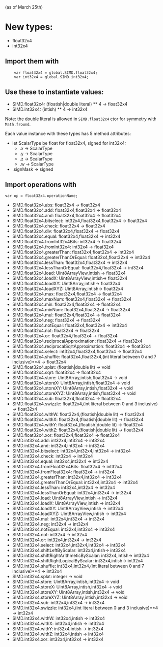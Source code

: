 (as of March 25th)

# New types:

- float32x4
- int32x4

## Import them with

```
    var float32x4 = global.SIMD.float32x4;
    var int32x4 = global.SIMD.int32x4;
```

## Use these to instantiate values:

- SIMD.float32x4: (floatish|double literal) ** 4 -> float32x4
- SIMD.int32x4: (intish) ** 4 -> int32x4

Note: the double literal is allowed in `SIMD.float32x4` ctor for symmetry with
`Math.fround`.

Each value instance with these types has 5 method attributes:

- let ScalarType be float for float32x4, signed for int32x4:
    - .x -> ScalarType
    - .y -> ScalarType
    - .z -> ScalarType
    - .w -> ScalarType
- .signMask -> signed

## Import operations with

```
var op = float32x4.operationName;
```

- SIMD.float32x4.abs: float32x4 -> float32x4
- SIMD.float32x4.add: float32x4,float32x4 -> float32x4
- SIMD.float32x4.and: float32x4,float32x4 -> float32x4
- SIMD.float32x4.bitselect: int32x4,float32x4,float32x4 -> float32x4
- SIMD.float32x4.check: float32x4 -> float32x4
- SIMD.float32x4.div: float32x4,float32x4 -> float32x4
- SIMD.float32x4.equal: float32x4,float32x4 -> int32x4
- SIMD.float32x4.fromInt32x4Bits: int32x4 -> float32x4
- SIMD.float32x4.fromInt32x4: int32x4 -> float32x4
- SIMD.float32x4.greaterThan: float32x4,float32x4 -> int32x4
- SIMD.float32x4.greaterThanOrEqual: float32x4,float32x4 -> int32x4
- SIMD.float32x4.lessThan: float32x4,float32x4 -> int32x4
- SIMD.float32x4.lessThanOrEqual: float32x4,float32x4 -> int32x4
- SIMD.float32x4.load: Uint8ArrayView,intish -> float32x4
- SIMD.float32x4.loadX: Uint8ArrayView,intish-> float32x4
- SIMD.float32x4.loadXY: Uint8Array,intish-> float32x4
- SIMD.float32x4.loadXYZ: Uint8Array,intish-> float32x4
- SIMD.float32x4.max: float32x4,float32x4 -> float32x4
- SIMD.float32x4.maxNum: float32x4,float32x4 -> float32x4
- SIMD.float32x4.min: float32x4,float32x4 -> float32x4
- SIMD.float32x4.minNum: float32x4,float32x4 -> float32x4
- SIMD.float32x4.mul: float32x4,float32x4 -> float32x4
- SIMD.float32x4.neg: float32x4 -> float32x4
- SIMD.float32x4.notEqual: float32x4,float32x4 -> int32x4
- SIMD.float32x4.not: float32x4 -> float32x4
- SIMD.float32x4.or: float32x4,float32x4 -> float32x4
- SIMD.float32x4.reciprocalApproximation: float32x4 -> float32x4
- SIMD.float32x4.reciprocalSqrtApproximation: float32x4 -> float32x4
- SIMD.float32x4.select: int32x4,float32x4,float32x4 -> float32x4
- SIMD.float32x4.shuffle: float32x4,float32x4,(int literal between 0 and 7 inclusive)**4 -> float32x4
- SIMD.float32x4.splat: (floatish|double lit) -> void
- SIMD.float32x4.sqrt: float32x4 -> float32x4
- SIMD.float32x4.store: Uint8Array,intish,float32x4 -> void
- SIMD.float32x4.storeX: Uint8Array,intish,float32x4 -> void
- SIMD.float32x4.storeXY: Uint8Array,intish,float32x4 -> void
- SIMD.float32x4.storeXYZ: Uint8Array,intish,float32x4 -> void
- SIMD.float32x4.sub: float32x4,float32x4 -> float32x4
- SIMD.float32x4.swizzle: float32x4,(int literal between 0 and 3 inclusive) -> float32x4
- SIMD.float32x4.withW: float32x4,(floatish|double lit) -> float32x4
- SIMD.float32x4.withX: float32x4,(floatish|double lit) -> float32x4
- SIMD.float32x4.withY: float32x4,(floatish|double lit) -> float32x4
- SIMD.float32x4.withZ: float32x4,(floatish|double lit) -> float32x4
- SIMD.float32x4.xor: float32x4,float32x4 -> float32x4
- SIMD.int32x4.add: int32x4,int32x4 -> int32x4
- SIMD.int32x4.and: int32x4,int32x4 -> int32x4
- SIMD.int32x4.bitselect: int32x4,int32x4,int32x4 -> int32x4
- SIMD.int32x4.check: int32x4 -> int32x4
- SIMD.int32x4.equal: int32x4,int32x4 -> int32x4
- SIMD.int32x4.fromFloat32x4Bits: float32x4 -> int32x4
- SIMD.int32x4.fromFloat32x4: float32x4 -> int32x4
- SIMD.int32x4.greaterThan: int32x4,int32x4 -> int32x4
- SIMD.int32x4.greaterThanOrEqual: int32x4,int32x4 -> int32x4
- SIMD.int32x4.lessThan: int32x4,int32x4 -> int32x4
- SIMD.int32x4.lessThanOrEqual: int32x4,int32x4 -> int32x4
- SIMD.int32x4.load: Uint8ArrayView,intish -> int32x4
- SIMD.int32x4.loadX: Uint8ArrayView,intish -> int32x4
- SIMD.int32x4.loadXY: Uint8ArrayView,intish -> int32x4
- SIMD.int32x4.loadXYZ: Uint8ArrayView,intish -> int32x4
- SIMD.int32x4.mul: int32x4,int32x4 -> int32x4
- SIMD.int32x4.neg: int32x4 -> int32x4
- SIMD.int32x4.notEqual: int32x4,int32x4 -> int32x4
- SIMD.int32x4.not: int32x4 -> int32x4
- SIMD.int32x4.or: int32x4,int32x4 -> int32x4
- SIMD.int32x4.select: int32x4,int32x4,int32x4 -> int32x4
- SIMD.int32x4.shiftLeftByScalar: int32x4,intish-> int32x4
- SIMD.int32x4.shiftRightArithmeticByScalar: int32x4,intish-> int32x4
- SIMD.int32x4.shiftRightLogicalByScalar: int32x4,intish-> int32x4
- SIMD.int32x4.shuffle: int32x4,int32x4,(int literal between 0 and 7 inclusive)**4 -> int32x4
- SIMD.int32x4.splat: integer -> void
- SIMD.int32x4.store: Uint8Array,intish,int32x4 -> void
- SIMD.int32x4.storeX: Uint8Array,intish,int32x4 -> void
- SIMD.int32x4.storeXY: Uint8Array,intish,int32x4 -> void
- SIMD.int32x4.storeXYZ: Uint8Array,intish,int32x4 -> void
- SIMD.int32x4.sub: int32x4,int32x4 -> int32x4
- SIMD.int32x4.swizzle: int32x4,(int literal between 0 and 3 inclusive)**4 -> int32x4
- SIMD.int32x4.withW: int32x4,intish -> int32x4
- SIMD.int32x4.withX: int32x4,intish -> int32x4
- SIMD.int32x4.withY: int32x4,intish -> int32x4
- SIMD.int32x4.withZ: int32x4,intish -> int32x4
- SIMD.int32x4.xor: int32x4,int32x4 -> int32x4

